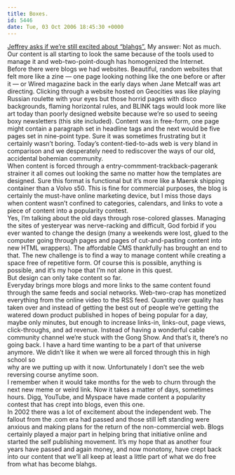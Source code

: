 ```yaml
---
title: Boxes.
id: 5446
date: Tue, 03 Oct 2006 18:45:30 +0000
---
```


[Jeffrey asks if we’re still excited about “blahgs”.](http://www.zeldman.com/2006/09/29/blahg/) My answer: Not as much. Our content is all starting to look the same because of the tools used to manage it and web-two-point-dough has homogenized the Internet.  
 Before there were blogs we had websites. Beautiful, random websites that felt more like a zine — one page looking nothing like the one before or after it — or Wired magazine back in the early days when Jane Metcalf was art directing. Clicking through a website hosted on Geocities was like playing Russian roulette with your eyes but those horrid pages with disco backgrounds, flaming horizontal rules, and <span class="caps">BLINK</span> tags would look more like art today than poorly designed website because we’re so used to seeing boxy newsletters (this site included). Content was in free-form, one page might contain a paragraph set in headline tags and the next would be five pages set in nine-point type. Sure it was sometimes frustrating but it certainly wasn’t boring. Today’s content-tied-to-ads web is very bland in comparison and we desperately need to rediscover the ways of our old, accidental bohemian community.  
 When content is forced through a entry-commment-trackback-pagerank strainer it all comes out looking the same no matter how the templates are designed. Sure this format is functional but it’s more like a Maersk shipping container than a Volvo s50. This is fine for commercial purposes, the blog is certainly the must-have online marketing device, but I miss those days when content wasn’t confined to categories, calendars, and links to vote a piece of content into a popularity contest.  
 Yes, I’m talking about the old days through rose-colored glasses. Managing the sites of yesteryear was nerve-racking and difficult, God forbid if you ever wanted to change the design (many a weekends were lost, glued to the computer going through pages and pages of cut-and-pasting content into new <span class="caps">HTML</span> wrappers). The affordable <span class="caps">CMS</span> thankfully has brought an end to that. The new challenge is to find a way to manage content while creating a space free of repetitive form. Of course this is possible, anything is possible, and it’s my hope that I’m not alone in this quest.  
 But design can only take content so far.  
 Everyday brings more blogs and more links to the same content found through the same feeds and social networks. Web-two-crap has monetized everything from the online video to the RSS feed. Quantity over quality has taken over and instead of getting the best out of people we’re getting the watered down product published in hopes of being popular for a day, maybe only minutes, but enough to increase links-in, links-out, page views, click-throughs, and ad revenue. Instead of having a wonderful cable community channel we’re stuck with the Gong Show. And that’s it, there’s no going back. I have a hard time wanting to be a part of that universe anymore. We didn’t like it when we were all forced through this in high school so  
 why are we putting up with it now. Unfortunately I don’t see the web reversing course anytime soon.  
 I remember when it would take months for the web to churn through the next new meme or weird link. Now it takes a matter of days, sometimes hours. Digg, YouTube, and Myspace have made content a popularity contest that has crept into blogs, even this one.  
 In 2002 there was a lot of excitement about the independent web. The fallout from the .com era had passed and those still left standing were anxious and making plans for the return of the non-commercial web. Blogs certainly played a major part in helping bring that initiative online and started the self publishing movement. It’s my hope that as another four years have passed and again money, and now monotony, have crept back into our content that we’ll all keep at least a little part of what we do free from what has become blahgs.



